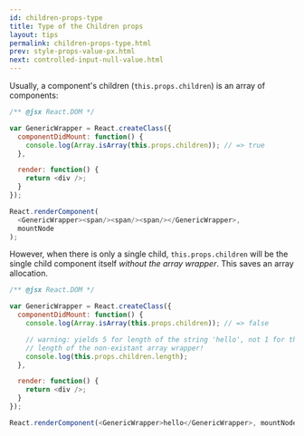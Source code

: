 ```yaml
---
id: children-props-type
title: Type of the Children props
layout: tips
permalink: children-props-type.html
prev: style-props-value-px.html
next: controlled-input-null-value.html
---
```


Usually, a component's children (`this.props.children`) is an array of components:

```js
/** @jsx React.DOM */

var GenericWrapper = React.createClass({
  componentDidMount: function() {
    console.log(Array.isArray(this.props.children)); // => true
  },

  render: function() {
    return <div />;
  }
});

React.renderComponent(
  <GenericWrapper><span/><span/><span/></GenericWrapper>,
  mountNode
);
```

However, when there is only a single child, `this.props.children` will be the single child component itself _without the array wrapper_. This saves an array allocation.

```js
/** @jsx React.DOM */

var GenericWrapper = React.createClass({
  componentDidMount: function() {
    console.log(Array.isArray(this.props.children)); // => false

    // warning: yields 5 for length of the string 'hello', not 1 for the
    // length of the non-existant array wrapper!
    console.log(this.props.children.length);
  },

  render: function() {
    return <div />;
  }
});

React.renderComponent(<GenericWrapper>hello</GenericWrapper>, mountNode);
```
